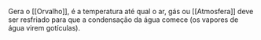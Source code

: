 Gera o [[Orvalho]], é a temperatura até qual o ar, gás ou [[Atmosfera]] deve ser resfriado  para que a condensação da água comece (os vapores de água virem gotículas).